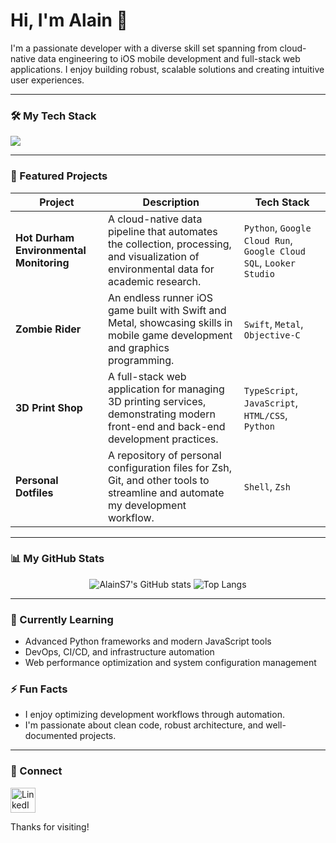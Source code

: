 # Hi, I'm Alain 👋

I'm a passionate developer with a diverse skill set spanning from cloud-native data engineering to iOS mobile development and full-stack web applications. I enjoy building robust, scalable solutions and creating intuitive user experiences.

---

### 🛠️ My Tech Stack

<p align="left">
  <a href="https://skillicons.dev">
    <img src="https://skillicons.dev/icons?i=python,js,ts,swift,c,cpp,java,gcp,docker,postgresql,html,css,bash,zsh&perline=50" />
  </a>
</p>

---

### 🚀 Featured Projects

| Project                               | Description                                                                                                                              | Tech Stack                                                     |
| ------------------------------------- | ---------------------------------------------------------------------------------------------------------------------------------------- | -------------------------------------------------------------- |
| **Hot Durham Environmental Monitoring** | A cloud-native data pipeline that automates the collection, processing, and visualization of environmental data for academic research.   | `Python`, `Google Cloud Run`, `Google Cloud SQL`, `Looker Studio` |
| **Zombie Rider** | An endless runner iOS game built with Swift and Metal, showcasing skills in mobile game development and graphics programming.              | `Swift`, `Metal`, `Objective-C`                                  |
| **3D Print Shop** | A full-stack web application for managing 3D printing services, demonstrating modern front-end and back-end development practices.         | `TypeScript`, `JavaScript`, `HTML/CSS`, `Python`               |
| **Personal Dotfiles** | A repository of personal configuration files for Zsh, Git, and other tools to streamline and automate my development workflow.               | `Shell`, `Zsh`                                                 |

---

### 📊 My GitHub Stats

<p align="center">
  <img src="https://github-readme-stats-alains7s-projects.vercel.app/api?username=AlainS7&show_icons=true&count_private=true&rank_icon=github&theme=transparent&hide=stars,prs,issues" alt="AlainS7's GitHub stats" />
  <img src="https://github-readme-stats-alains7s-projects.vercel.app/api/top-langs/?username=AlainS7&layout=compact&count_private=true&theme=transparent&count_private=true" alt="Top Langs" />
</p>

---

### 🌱 Currently Learning
- Advanced Python frameworks and modern JavaScript tools
- DevOps, CI/CD, and infrastructure automation
- Web performance optimization and system configuration management

### ⚡ Fun Facts
- I enjoy optimizing development workflows through automation.
- I'm passionate about clean code, robust architecture, and well-documented projects.

---

### 🔗 Connect
<p align="left">
  <a href="https://www.linkedin.com/in/alain-soto/" target="_blank">
    <img src="https://cdn.jsdelivr.net/gh/devicons/devicon/icons/linkedin/linkedin-original.svg" alt="LinkedIn" width="40" height="40"/>
  </a>
</p>

Thanks for visiting!
